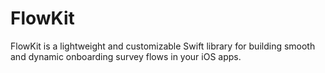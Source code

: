 # FlowKit
FlowKit is a lightweight and customizable Swift library for building smooth and dynamic onboarding survey flows in your iOS apps.
